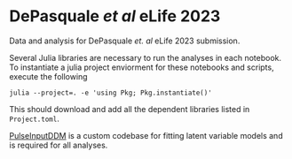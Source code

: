 # DePasquale *et al* eLife 2023

Data and analysis for DePasquale *et. al* eLife 2023 submission.

Several Julia libraries are necessary to run the analyses in each notebook. To instantiate a julia project enviorment for these notebooks and scripts, execute the following

```julia --project=. -e 'using Pkg; Pkg.instantiate()'```

This should download and add all the dependent libraries listed in `Project.toml`.

[PulseInputDDM](https://github.com/Brody-Lab/PulseInputDDM) is a custom codebase for fitting latent variable models and is required for all analyses.